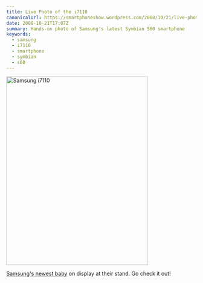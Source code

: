 ```yaml
---
title: Live Photo of the i7110
canonicalUrl: https://smartphoneshow.wordpress.com/2008/10/21/live-photo-of-the-i7110/
date: 2008-10-21T17:07Z
summary: Hands-on photo of Samsung's latest Symbian S60 smartphone
keywords:
  - samsung
  - i7110
  - smartphone
  - symbian
  - s60
---
```

<img src="/media/smartphone-show-2008/samsung-i7110-live.jpg" alt="Samsung i7110" width="375" height="500">

[Samsung's newest baby](/blog/2008/10/20/samsung-i7110/) on display at their stand. Go check it out!
